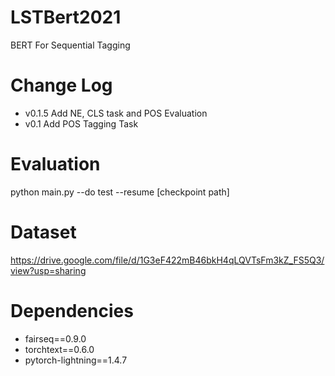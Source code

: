 # LSTBert2021
BERT For Sequential Tagging

# Change Log

- v0.1.5 Add NE, CLS task and POS Evaluation
- v0.1 Add POS Tagging Task

# Evaluation

python main.py --do test --resume [checkpoint path]

# Dataset
https://drive.google.com/file/d/1G3eF422mB46bkH4qLQVTsFm3kZ_FS5Q3/view?usp=sharing

# Dependencies

- fairseq==0.9.0
- torchtext==0.6.0
- pytorch-lightning==1.4.7

